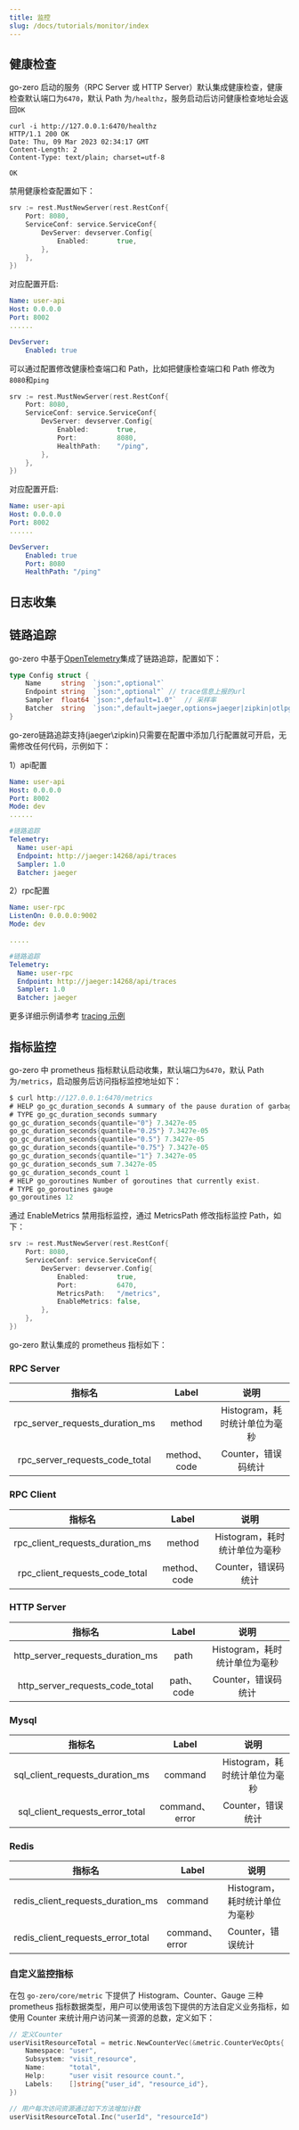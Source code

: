 ```yaml
---
title: 监控
slug: /docs/tutorials/monitor/index
---
```


## 健康检查

go-zero 启动的服务（RPC Server 或 HTTP Server）默认集成健康检查，健康检查默认端口为`6470`，默认 Path 为`/healthz`，服务启动后访问健康检查地址会返回`OK`

```shell
curl -i http://127.0.0.1:6470/healthz
HTTP/1.1 200 OK
Date: Thu, 09 Mar 2023 02:34:17 GMT
Content-Length: 2
Content-Type: text/plain; charset=utf-8

OK
```

禁用健康检查配置如下：

```go
srv := rest.MustNewServer(rest.RestConf{
    Port: 8080,
    ServiceConf: service.ServiceConf{
        DevServer: devserver.Config{
            Enabled:       true,
        },
    },
})
```

对应配置开启:

```yaml
Name: user-api
Host: 0.0.0.0
Port: 8002
......

DevServer:
    Enabled: true

```

可以通过配置修改健康检查端口和 Path，比如把健康检查端口和 Path 修改为`8080`和`ping`

```go
srv := rest.MustNewServer(rest.RestConf{
    Port: 8080,
    ServiceConf: service.ServiceConf{
        DevServer: devserver.Config{
            Enabled:       true,
            Port:          8080,
            HealthPath:    "/ping",
        },
    },
})
```

对应配置开启:

```yaml
Name: user-api
Host: 0.0.0.0
Port: 8002
......

DevServer:
    Enabled: true
    Port: 8080
    HealthPath: "/ping"
```

## 日志收集

## 链路追踪

go-zero 中基于[OpenTelemetry](https://opentelemetry.io/docs/)集成了链路追踪，配置如下：

```go
type Config struct {
    Name     string  `json:",optional"`
    Endpoint string  `json:",optional"` // trace信息上报的url
    Sampler  float64 `json:",default=1.0"`  // 采样率
    Batcher  string  `json:",default=jaeger,options=jaeger|zipkin|otlpgrpc|otlphttp"`
}
```

go-zero链路追踪支持(jaeger\zipkin)只需要在配置中添加几行配置就可开启，无需修改任何代码，示例如下：

1）api配置

```yaml
Name: user-api
Host: 0.0.0.0
Port: 8002
Mode: dev
......

#链路追踪
Telemetry:
  Name: user-api
  Endpoint: http://jaeger:14268/api/traces
  Sampler: 1.0
  Batcher: jaeger
```

2）rpc配置

```yaml
Name: user-rpc
ListenOn: 0.0.0.0:9002
Mode: dev

.....

#链路追踪
Telemetry:
  Name: user-rpc
  Endpoint: http://jaeger:14268/api/traces
  Sampler: 1.0
  Batcher: jaeger
```

更多详细示例请参考 [tracing 示例](https://github.com/zeromicro/zero-examples/tree/main/tracing)

## 指标监控

go-zero 中 prometheus 指标默认启动收集，默认端口为`6470`，默认 Path 为`/metrics`，启动服务后访问指标监控地址如下：

```go
$ curl http://127.0.0.1:6470/metrics
# HELP go_gc_duration_seconds A summary of the pause duration of garbage collection cycles.
# TYPE go_gc_duration_seconds summary
go_gc_duration_seconds{quantile="0"} 7.3427e-05
go_gc_duration_seconds{quantile="0.25"} 7.3427e-05
go_gc_duration_seconds{quantile="0.5"} 7.3427e-05
go_gc_duration_seconds{quantile="0.75"} 7.3427e-05
go_gc_duration_seconds{quantile="1"} 7.3427e-05
go_gc_duration_seconds_sum 7.3427e-05
go_gc_duration_seconds_count 1
# HELP go_goroutines Number of goroutines that currently exist.
# TYPE go_goroutines gauge
go_goroutines 12
```

通过 EnableMetrics 禁用指标监控，通过 MetricsPath 修改指标监控 Path，如下：

```go
srv := rest.MustNewServer(rest.RestConf{
    Port: 8080,
    ServiceConf: service.ServiceConf{
        DevServer: devserver.Config{
            Enabled:       true,
            Port:          6470,
            MetricsPath:   "/metrics",
            EnableMetrics: false,
        },
    },
})
```

go-zero 默认集成的 prometheus 指标如下：

### RPC Server

|             指标名              |    Label     |             说明              |
| :-----------------------------: | :----------: | :---------------------------: |
| rpc_server_requests_duration_ms |    method    | Histogram，耗时统计单位为毫秒 |
| rpc_server_requests_code_total  | method、code |      Counter，错误码统计      |

### RPC Client

|             指标名              |    Label     |             说明              |
| :-----------------------------: | :----------: | :---------------------------: |
| rpc_client_requests_duration_ms |    method    | Histogram，耗时统计单位为毫秒 |
| rpc_client_requests_code_total  | method、code |      Counter，错误码统计      |

### HTTP Server

|              指标名              |   Label    |             说明              |
| :------------------------------: | :--------: | :---------------------------: |
| http_server_requests_duration_ms |    path    | Histogram，耗时统计单位为毫秒 |
| http_server_requests_code_total  | path、code |      Counter，错误码统计      |

### Mysql

|             指标名              |     Label      |             说明              |
| :-----------------------------: | :------------: | :---------------------------: |
| sql_client_requests_duration_ms |    command     | Histogram，耗时统计单位为毫秒 |
| sql_client_requests_error_total | command、error |       Counter，错误统计       |

### Redis

| 指标名                            | Label          | 说明                          |
| --------------------------------- | -------------- | ----------------------------- |
| redis_client_requests_duration_ms | command        | Histogram，耗时统计单位为毫秒 |
| redis_client_requests_error_total | command、error | Counter，错误统计             |

### 自定义监控指标

在包 `go-zero/core/metric` 下提供了 Histogram、Counter、Gauge 三种 prometheus 指标数据类型，用户可以使用该包下提供的方法自定义业务指标，如使用 Counter 来统计用户访问某一资源的总数，定义如下：

```go
// 定义Counter
userVisitResourceTotal = metric.NewCounterVec(&metric.CounterVecOpts{
    Namespace: "user",
    Subsystem: "visit_resource",
    Name:      "total",
    Help:      "user visit resource count.",
    Labels:    []string{"user_id", "resource_id"},
})

// 用户每次访问资源通过如下方法增加计数
userVisitResourceTotal.Inc("userId", "resourceId")
```
